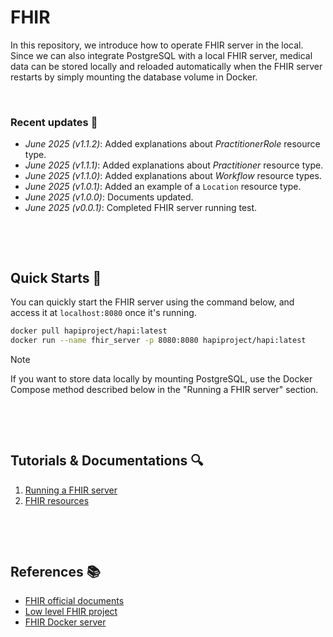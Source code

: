 # FHIR
In this repository, we introduce how to operate FHIR server in the local.
Since we can also integrate PostgreSQL with a local FHIR server, medical data can be stored locally and reloaded automatically when the FHIR server restarts by simply mounting the database volume in Docker.

&nbsp;

### Recent updates 📣
* *June 2025 (v1.1.2)*: Added explanations about *PractitionerRole* resource type.
* *June 2025 (v1.1.1)*: Added explanations about *Practitioner* resource type.
* *June 2025 (v1.1.0)*: Added explanations about *Workflow* resource types.
* *June 2025 (v1.0.1)*: Added an example of a `Location` resource type.
* *June 2025 (v1.0.0)*: Documents updated.
* *June 2025 (v0.0.1)*: Completed FHIR server running test. 

&nbsp;

&nbsp;


## Quick Starts 🚀
You can quickly start the FHIR server using the command below, and access it at `localhost:8080` once it's running.
```bash
docker pull hapiproject/hapi:latest
docker run --name fhir_server -p 8080:8080 hapiproject/hapi:latest
```
> [!NOTE]
> If you want to store data locally by mounting PostgreSQL, use the Docker Compose method described below in the "Running a FHIR server" section.

&nbsp;

&nbsp;


## Tutorials & Documentations 🔍
1. [Running a FHIR server](./docs/1_fhir_server.md)
2. [FHIR resources](./docs/2_fhir_resources.md)

&nbsp;

&nbsp;


## References 📚
* [FHIR official documents](https://hl7.org/fhir/)
* [Low level FHIR project](https://github.com/hapifhir/hapi-fhir)
* [FHIR Docker server](https://github.com/hapifhir/hapi-fhir-jpaserver-starter)
